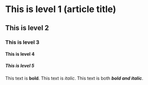 # This is level 1 (article title)
## This is level 2
### This is level 3
#### This is level 4
##### This is level 5
   This text is **bold**.
   This text is *italic*.
   This text is both ***bold and italic***.

